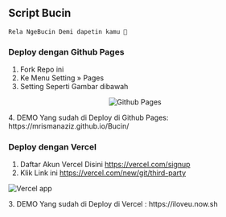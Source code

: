 ## Script Bucin

```
Rela NgeBucin Demi dapetin kamu 🥴
```
### Deploy dengan Github Pages
1. Fork Repo ini
2. Ke Menu Setting » Pages
3. Setting Seperti Gambar dibawah
<p align="center">
   <img src="https://i.ibb.co/bW4Fh4c/Screenshot-113.png" alt="Github Pages">
</p>
4. DEMO Yang sudah di Deploy di Github Pages: https://mrismanaziz.github.io/Bucin/

### Deploy dengan Vercel
1. Daftar Akun Vercel Disini https://vercel.com/signup
2. Klik Link ini https://vercel.com/new/git/third-party
<p align="left">
   <img src="https://i.ibb.co/XX19Ryp/Screenshot-114.png" alt="Vercel app">
</p>
3. DEMO Yang sudah di Deploy di Vercel : https://iloveu.now.sh
